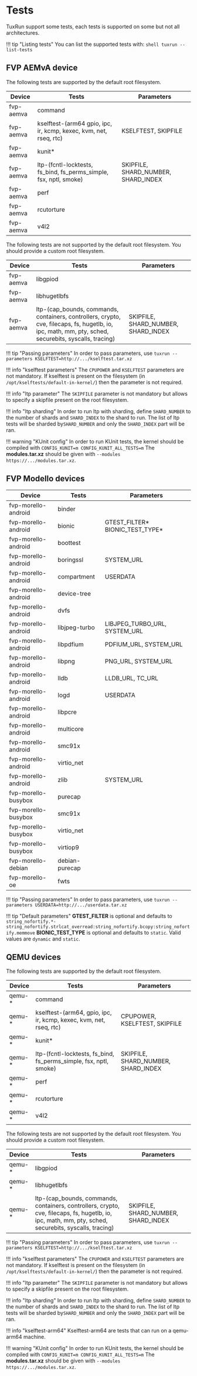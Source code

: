# Tests

TuxRun support some tests, each tests is supported on some but not all architectures.

!!! tip "Listing tests"
    You can list the supported tests with:
    ```shell
    tuxrun --list-tests
    ```

## FVP AEMvA device

The following tests are supported by the default root filesystem.

Device    | Tests                                                             | Parameters                          |
----------|-------------------------------------------------------------------|-------------------------------------|
fvp-aemva | command                                                           |                                     |
fvp-aemva | kselftest-(arm64 gpio, ipc, ir, kcmp, kexec, kvm, net, rseq, rtc) | KSELFTEST, SKIPFILE                 |
fvp-aemva | kunit\*                                                           |                                     |
fvp-aemva | ltp-(fcntl-locktests, fs_bind, fs_perms_simple, fsx, nptl, smoke) | SKIPFILE, SHARD_NUMBER, SHARD_INDEX |
fvp-aemva | perf                                                              |                                     |
fvp-aemva | rcutorture                                                        |                                     |
fvp-aemva | v4l2                                                              |                                     |

The following tests are not supported by the default root filesystem. You should
provide a custom root filesystem.

Device    | Tests                                                                                                                                                      | Parameters                          |
----------|------------------------------------------------------------------------------------------------------------------------------------------------------------|-------------------------------------|
fvp-aemva | libgpiod                                                                                                                                                   |                                     |
fvp-aemva | libhugetlbfs                                                                                                                                               |                                     |
fvp-aemva | ltp-(cap_bounds, commands, containers, controllers, crypto, cve, filecaps, fs, hugetlb, io, ipc, math, mm, pty, sched, securebits, syscalls, tracing)      | SKIPFILE, SHARD_NUMBER, SHARD_INDEX |

!!! tip "Passing parameters"
    In order to pass parameters, use `tuxrun --parameters KSELFTEST=http://.../kselftest.tar.xz`

!!! info "kselftest parameters"
    The `CPUPOWER` and `KSELFTEST` parameters are not mandatory. If kselftest
    is present on the filesystem (in `/opt/kselftests/default-in-kernel/`) then the
    parameter is not required.

!!! info "ltp parameter"
    The `SKIPFILE` parameter is not mandatory but allows to specify a skipfile
    present on the root filesystem.

!!! info "ltp sharding"
    In order to run ltp with sharding, define `SHARD_NUMBER` to the number of
    shards and `SHARD_INDEX` to the shard to run. The list of ltp tests will be
    sharded by`SHARD_NUMBER` and only the `SHARD_INDEX` part will be ran. 

!!! warning "KUnit config"
    In order to run KUnit tests, the kernel should be compiled with
    ```
    CONFIG_KUNIT=m
    CONFIG_KUNIT_ALL_TESTS=m
    ```
    The **modules.tar.xz** should be given with `--modules https://.../modules.tar.xz`.


## FVP Modello devices

Device              | Tests          | Parameters                       |
--------------------|----------------|----------------------------------|
fvp-morello-android | binder         |                                  |
fvp-morello-android | bionic         | GTEST_FILTER\* BIONIC_TEST_TYPE\*|
fvp-morello-android | boottest       |                                  |
fvp-morello-android | boringssl      | SYSTEM_URL                       |
fvp-morello-android | compartment    | USERDATA                         |
fvp-morello-android | device-tree    |                                  |
fvp-morello-android | dvfs           |                                  |
fvp-morello-android | libjpeg-turbo  | LIBJPEG_TURBO_URL, SYSTEM_URL    |
fvp-morello-android | libpdfium      | PDFIUM_URL, SYSTEM_URL           |
fvp-morello-android | libpng         | PNG_URL, SYSTEM_URL              |
fvp-morello-android | lldb           | LLDB_URL, TC_URL                 |
fvp-morello-android | logd           | USERDATA                         |
fvp-morello-android | libpcre        |                                  |
fvp-morello-android | multicore      |                                  |
fvp-morello-android | smc91x         |                                  |
fvp-morello-android | virtio_net     |                                  |
fvp-morello-android | zlib           | SYSTEM_URL                       |
fvp-morello-busybox | purecap        |                                  |
fvp-morello-busybox | smc91x         |                                  |
fvp-morello-busybox | virtio_net     |                                  |
fvp-morello-busybox | virtiop9       |                                  |
fvp-morello-debian  | debian-purecap |                                  |
fvp-morello-oe      | fwts           |                                  |

!!! tip "Passing parameters"
    In order to pass parameters, use `tuxrun --parameters USERDATA=http://.../userdata.tar.xz`

!!! tip "Default parameters"
    **GTEST_FILTER** is optional and defaults to
    ```
    string_nofortify.*-string_nofortify.strlcat_overread:string_nofortify.bcopy:string_nofortify.memmove
    ```
    **BIONIC_TEST_TYPE** is optional and defaults to `static`. Valid values are `dynamic` and `static`.

## QEMU devices

The following tests are supported by the default root filesystem.

Device  | Tests                                                             | Parameters                          |
--------|-------------------------------------------------------------------|-------------------------------------|
qemu-\* | command                                                           |                                     |
qemu-\* | kselftest-(arm64, gpio, ipc, ir, kcmp, kexec, kvm, net, rseq, rtc)| CPUPOWER, KSELFTEST, SKIPFILE       |
qemu-\* | kunit\*                                                           |                                     |
qemu-\* | ltp-(fcntl-locktests, fs_bind, fs_perms_simple, fsx, nptl, smoke) | SKIPFILE, SHARD_NUMBER, SHARD_INDEX |
qemu-\* | perf                                                              |                                     |
qemu-\* | rcutorture                                                        |                                     |
qemu-\* | v4l2                                                              |                                     |

The following tests are not supported by the default root filesystem. You should
provide a custom root filesystem.

Device  | Tests                                                                                                                                                 | Parameters                          |
--------|-------------------------------------------------------------------------------------------------------------------------------------------------------|-------------------------------------|
qemu-\* | libgpiod                                                                                                                                              |                                     |
qemu-\* | libhugetlbfs                                                                                                                                          |                                     |
qemu-\* | ltp-(cap_bounds, commands, containers, controllers, crypto, cve, filecaps, fs, hugetlb, io, ipc, math, mm, pty, sched, securebits, syscalls, tracing) | SKIPFILE, SHARD_NUMBER, SHARD_INDEX |

!!! tip "Passing parameters"
    In order to pass parameters, use `tuxrun --parameters KSELFTEST=http://.../kselftest.tar.xz`

!!! info "kselftest parameters"
    The `CPUPOWER` and `KSELFTEST` parameters are not mandatory. If kselftest
    is present on the filesystem (in `/opt/kselftests/default-in-kernel/`) then the
    parameter is not required.

!!! info "ltp parameter"
    The `SKIPFILE` parameter is not mandatory but allows to specify a skipfile
    present on the root filesystem.

!!! info "ltp sharding"
    In order to run ltp with sharding, define `SHARD_NUMBER` to the number of
    shards and `SHARD_INDEX` to the shard to run. The list of ltp tests will be
    sharded by`SHARD_NUMBER` and only the `SHARD_INDEX` part will be ran. 

!!! info "kselftest-arm64"
    Kselftest-arm64 are tests that can run on a qemu-arm64 machine.

!!! warning "KUnit config"
    In order to run KUnit tests, the kernel should be compiled with
    ```
    CONFIG_KUNIT=m
    CONFIG_KUNIT_ALL_TESTS=m
    ```
    The **modules.tar.xz** should be given with `--modules https://.../modules.tar.xz`.
